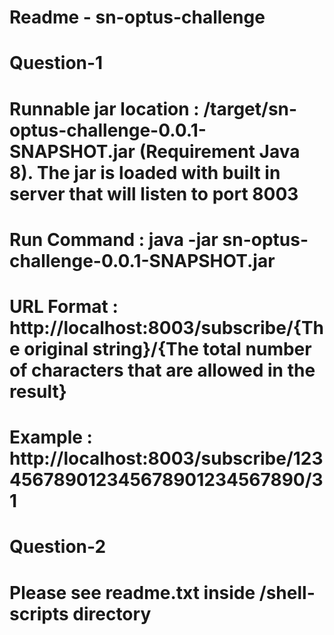 # Readme - sn-optus-challenge

# Question-1
# Runnable jar location : /target/sn-optus-challenge-0.0.1-SNAPSHOT.jar (Requirement Java 8). The jar is loaded with built in server that will listen to port 8003
# Run Command : java -jar sn-optus-challenge-0.0.1-SNAPSHOT.jar
# URL Format : http://localhost:8003/subscribe/{The original string}/{The total number of characters that are allowed in the result}
# Example : http://localhost:8003/subscribe/123456789012345678901234567890/31

# Question-2
# Please see readme.txt inside /shell-scripts directory